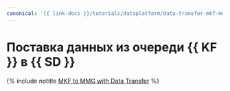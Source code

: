 ```yaml
---
canonical: '{{ link-docs }}/tutorials/dataplatform/data-transfer-mkf-mmg'
---
```


# Поставка данных из очереди {{ KF }} в {{ SD }}

{% include notitle [MKF to MMG with Data Transfer](../../_tutorials/dataplatform/data-transfer-mkf-mmg.md) %}
